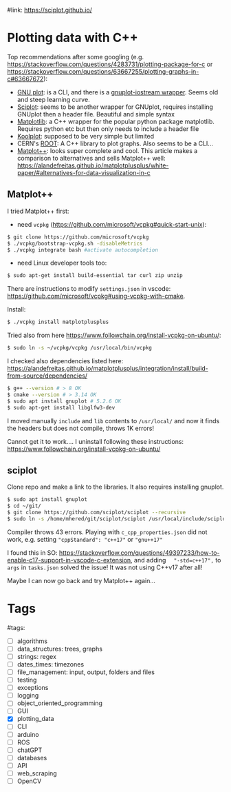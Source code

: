#link:  https://sciplot.github.io/



# Plotting data with C++

Top recommendations after some googling (e.g. https://stackoverflow.com/questions/4283731/plotting-package-for-c or https://stackoverflow.com/questions/63667255/plotting-graphs-in-c#63667672):

* [GNU plot](http://www.gnuplot.info/): is a CLI, and there is a [gnuplot-iostream wrapper]( http://stahlke.org/dan/gnuplot-iostream/). Seems old and steep learning curve. 
* [Sciplot](https://sciplot.github.io/): seems to be another wrapper for GNUplot, requires installing GNUplot then a header file. Beautiful and simple syntax
* [Matplotlib](https://github.com/lava/matplotlib-cpp): a C++ wrapper for the popular python package matplotlib. Requires python etc but then only needs to include a header file
* [Koolplot](http://koolplot.codecutter.org/): supposed to be very simple but limited
* CERN's [ROOT](https://root.cern/): A C++ library to plot graphs. Also seems to be a CLI... 
* [Matplot++](https://alandefreitas.github.io/matplotplusplus/): looks super complete and cool. This article makes a comparison to alternatives and sells Matplot++ well: https://alandefreitas.github.io/matplotplusplus/white-paper/#alternatives-for-data-visualization-in-c

## Matplot++

I tried Matplot++ first:

* need `vcpkg` (https://github.com/microsoft/vcpkg#quick-start-unix):

```bash
$ git clone https://github.com/microsoft/vcpkg
$ ./vcpkg/bootstrap-vcpkg.sh -disableMetrics
$ ./vcpkg integrate bash #activate autocompletion
```

* need Linux developer tools too: 

```bash
$ sudo apt-get install build-essential tar curl zip unzip
```

There are instructions to modify `settings.json` in  vscode: https://github.com/microsoft/vcpkg#using-vcpkg-with-cmake.

Install:

```bash
$ ./vcpkg install matplotplusplus
```

Tried also from here https://www.followchain.org/install-vcpkg-on-ubuntu/:

```bash
$ sudo ln -s ~/vcpkg/vcpkg /usr/local/bin/vcpkg
```

I checked also dependencies listed here: https://alandefreitas.github.io/matplotplusplus/integration/install/build-from-source/dependencies/

```bash
$ g++ --version # > 8 OK
$ cmake --version # > 3.14 OK
$ sudo apt install gnuplot # 5.2.6 OK
$ sudo apt-get install libglfw3-dev
```

I moved manually `include` and `lib` contents to `/usr/local/` and now it finds the headers but does not compile, throws 1K errors!

Cannot get it to work.... I uninstall following these instructions:  https://www.followchain.org/install-vcpkg-on-ubuntu/

## sciplot

Clone repo and make a link to the libraries. It also requires installing gnuplot.

```bash
$ sudo apt install gnuplot 
$ cd ~/git/
$ git clone https://github.com/sciplot/sciplot --recursive
$ sudo ln -s /home/mhered/git/sciplot/sciplot /usr/local/include/sciplot
```

Compiler throws 43 errors. Playing with `c_cpp_properties.json`  did not work, e.g. setting `"cppStandard": "c++17"`  or `"gnu++17"`

I found this in SO: https://stackoverflow.com/questions/49397233/how-to-enable-c17-support-in-vscode-c-extension, and adding  `  "-std=c++17",` to `args` in `tasks.json`  solved the issue! It was not using C++v17 after all!

Maybe I can now go back and try Matplot++ again...

# Tags

#tags: 

- [ ] algorithms
- [ ] data_structures: trees, graphs
- [ ] strings: regex
- [ ] dates_times: timezones
- [ ] file_management: input, output, folders and files
- [ ] testing
- [ ] exceptions
- [ ] logging
- [ ] object_oriented_programming
- [ ] GUI
- [x] plotting_data
- [ ] CLI
- [ ] arduino
- [ ] ROS
- [ ] chatGPT
- [ ] databases
- [ ] API
- [ ] web_scraping
- [ ] OpenCV